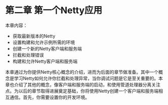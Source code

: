 # 第二章 第一个Netty应用

本章内容：

* 获取最新版本的Netty
* 设置构建和允许示例所需的环境
* 创建一个新的Netty客户端和服务端
* 拦截和处理错误
* 构建和允许Netty客户端和服务端

本章通过为你提供Netty核心概念的介绍，进而为后面的章节做准备。其中一个概念是学习Netty如何允许你拦截和处理异常，当你调试问题是它是至关重要的。本章也介绍了其他的概念，像客户端和服务端的启动，和使用管道处理器分离关注点。为以后的章节取得进展奠定基础，你将使用Netty创建一个客户端和服务端相互通信。首先，你需要设置你的开发环境。

